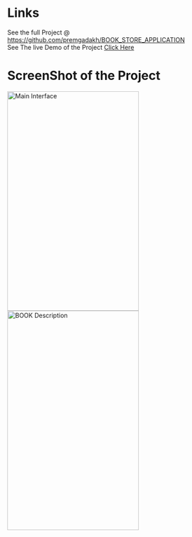 <h1>Links </h1>
See the full Project @ <a href="https://github.com/premgadakh/BOOK_STORE_APPLICATION">https://github.com/premgadakh/BOOK_STORE_APPLICATION</a>
<br>
See The live Demo of the Project <a href="https://appetize.io/app/e4cgaxwwlvxnvbmnfremxp3thu?device=pixel4&osVersion=11.0&scale=75">Click Here</a>
<h1>ScreenShot of the Project </h1>
<img src="https://user-images.githubusercontent.com/109285498/224269225-111e980a-71bf-492c-98f6-99de1cd009a5.png" alt="Main Interface "width="300" height="500">
<img src="https://user-images.githubusercontent.com/109285498/224269210-9e96c948-000c-4e8a-999b-a6d0cafbdebd.png" alt="BOOK Description"width="300" height="500">


